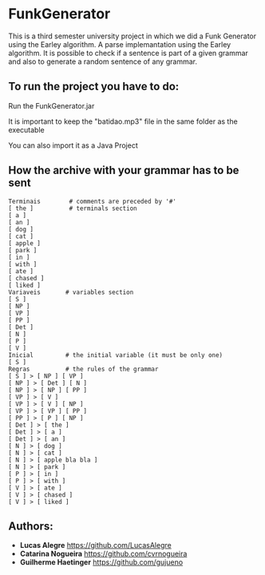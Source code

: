# FunkGenerator

This is a third semester university project in which we did a Funk Generator using the Earley algorithm.
A parse implemantation using the Earley algorithm.
It is possible to check if a sentence is part of a given grammar and also to generate a random sentence of any grammar.

## To run the project you have to do:

Run the FunkGenerator.jar

It is important to keep the "batidao.mp3" file in the same folder as the executable

You can also import it as a Java Project

## How the archive with your grammar has to be sent

```
Terminais        # comments are preceded by '#'
[ the ]          # terminals section
[ a ]
[ an ]
[ dog ]
[ cat ]
[ apple ]
[ park ]
[ in ]
[ with ]
[ ate ]
[ chased ]
[ liked ]
Variaveis       # variables section
[ S ]
[ NP ]
[ VP ]
[ PP ]
[ Det ]
[ N ]
[ P ]
[ V ]
Inicial         # the initial variable (it must be only one)
[ S ]
Regras          # the rules of the grammar
[ S ] > [ NP ] [ VP ] 
[ NP ] > [ Det ] [ N ] 
[ NP ] > [ NP ] [ PP ] 
[ VP ] > [ V ] 
[ VP ] > [ V ] [ NP ]
[ VP ] > [ VP ] [ PP ] 
[ PP ] > [ P ] [ NP ] 
[ Det ] > [ the ]
[ Det ] > [ a ] 
[ Det ] > [ an ] 
[ N ] > [ dog ]
[ N ] > [ cat ] 
[ N ] > [ apple bla bla ] 
[ N ] > [ park ]
[ P ] > [ in ] 
[ P ] > [ with ] 
[ V ] > [ ate ] 
[ V ] > [ chased ]
[ V ] > [ liked ]
```

## Authors:

* **Lucas Alegre** https://github.com/LucasAlegre
* **Catarina Nogueira** https://github.com/cvrnogueira
* **Guilherme Haetinger** https://github.com/gujueno
